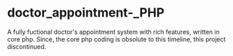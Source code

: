 # doctor_appointment-_PHP
A fully fuctional doctor's appointment system with rich features, written in core php. Since, the core php coding is obsolute to this timeline, this project discontinued.

